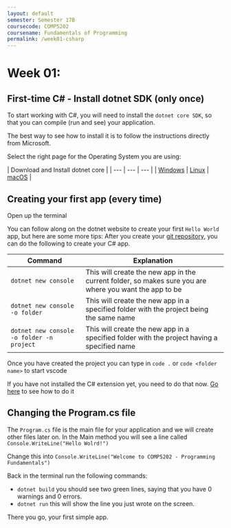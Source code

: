 ```yaml
---
layout: default
semester: Semester 17B
coursecode: COMP5202
coursename: Fundamentals of Programming
permalink: /week01-csharp
---
```


# Week 01:
## First-time C# - Install dotnet SDK (only once)

To start working with C#, you will need to install the `dotnet core SDK`, so that you can compile (run and see) your application.

The best way to see how to install it is to follow the instructions directly from Microsoft.

Select the right page for the Operating System you are using:

| Download and Install dotnet core |
| --- | --- | --- |
| [Windows](https://www.microsoft.com/net/core#windowscmd) | [Linux](https://www.microsoft.com/net/core#linuxubuntu) | [macOS](https://www.microsoft.com/net/core#macos) |

## Creating your first app (every time)

Open up the terminal  

You can follow along on the dotnet website to create your first `Hello World` app, but here are some more tips:
After you create your [git repository](./first-git), you can do the following to create your C# app.

| Command | Explanation |
| --- | --- |
| `dotnet new console` | This will create the new app in the current folder, so makes sure you are where you want the app to be |
| `dotnet new console -o folder` | This will create the new app in a specified folder with the project being the same name |
| `dotnet new console -o folder -n project` | This will create the new app in a specified folder with the project having a specified name |

Once you have created the project you can type in `code .` or `code <folder name>` to start vscode

If you have not installed the C# extension yet, you need to do that now. [Go here](./setup-vscode) to see how to do it

## Changing the Program.cs file

The `Program.cs` file is the main file for your application and we will create other files later on.
In the Main method you will see a line called `Console.WriteLine("Hello Wolrd!")`

Change this into `Console.WriteLine("Welcome to COMP5202 - Programming Fundamentals")`

Back in the terminal run the following commands:

* `dotnet build` you should see two green lines, saying that you have 0 warnings and 0 errors.
* `dotnet run` this will show the line you just wrote on the screen.

There you go, your first simple app.